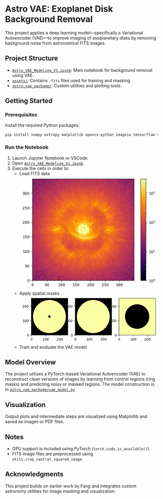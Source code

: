 # Astro VAE: Exoplanet Disk Background Removal

This project applies a deep learning model—specifically a Variational Autoencoder (VAE)—to improve imaging of exoplanetary disks by removing background noise from astronomical FITS images.

## Project Structure

- [`Astro_VAE_Modeling_V1.ipynb`](https://github.com/astraeus999/POLARIS_img_analysis/blob/main/VaeImputation/Astro_VAE_Modeling_V1.ipynb): Main notebook for background removal using VAE.
- [`assets/`](https://github.com/astraeus999/POLARIS_img_analysis/tree/main/VaeImputation/assets): Contains `.fits` files used for training and masking.
- [`astro_vae_package/`](https://github.com/astraeus999/POLARIS_img_analysis/tree/main/VaeImputation/astro_vae_package): Custom utilities and plotting tools.

## Getting Started

### Prerequisites

Install the required Python packages:

```bash
pip install numpy astropy matplotlib opencv-python imageio tensorflow torch scikit-learn
```

### Run the Notebook

1. Launch Jupyter Notebook or VSCode.
2. Open [`Astro_VAE_Modeling_V1.ipynb`]((https://github.com/astraeus999/POLARIS_img_analysis/blob/main/VaeImputation/Astro_VAE_Modeling_V1.ipynb)).
3. Execute the cells in order to:
   - Load FITS data
   ![data](images/exoplanetary_disks.png)
   - Apply spatial masks
   ![masks](images/masks.png)
   - Train and evaluate the VAE model

## Model Overview

The project utilizes a PyTorch-based Variational Autoencoder (VAE) to reconstruct clean versions of images by learning from control regions (ring masks) and predicting noisy or masked regions. The model construction is in [`astro_vae_package/vae_model.py`](https://github.com/astraeus999/POLARIS_img_analysis/blob/main/VaeImputation/astro_vae_package/vae_model.py)

## Visualization

Output plots and intermediate steps are visualized using Matplotlib and saved as images or PDF files.

## Notes

- GPU support is included using PyTorch (`torch.cuda.is_available()`).
- FITS image files are preprocessed using `utils.crop_central_squared_image`.

## Acknowledgments

This project builds on earlier work by Fang and integrates custom astronomy utilities for image masking and visualization.
